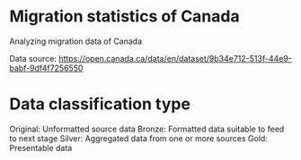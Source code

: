 # Migration statistics of Canada 
Analyzing migration data of Canada

Data source: https://open.canada.ca/data/en/dataset/9b34e712-513f-44e9-babf-9df4f7256550

# Data classification type 

Original: Unformatted source data
Bronze: Formatted data suitable to feed to next stage
Silver: Aggregated data from one or more sources
Gold: Presentable data